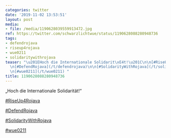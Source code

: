 ```yaml
---
categories: twitter
date: '2019-11-02 13:53:51'
layout: post
media:
- file: /media/1190628039559913472.jpg
ref: https://twitter.com/schwarzlichtwue/status/1190628088280948736
tags:
- defendrojava
- riseup4rojava
- wue0211
- solidaritywithrojava
teaser: "\u201EHoch die Internationale Solidarit\xE4t!\u201C\n\n[#RiseUp4Rojava](/t/riseup4rojava)\n\
  \n[#DefendRojava](/t/defendrojava)\n\n[#SolidarityWithRojava](/t/solidaritywithrojava)\n\
  \n[#wue0211](/t/wue0211) "
title: 1190628088280948736
---
```

„Hoch die Internationale Solidarität!“

[#RiseUp4Rojava](/t/riseup4rojava)

[#DefendRojava](/t/defendrojava)

[#SolidarityWithRojava](/t/solidaritywithrojava)

[#wue0211](/t/wue0211) 